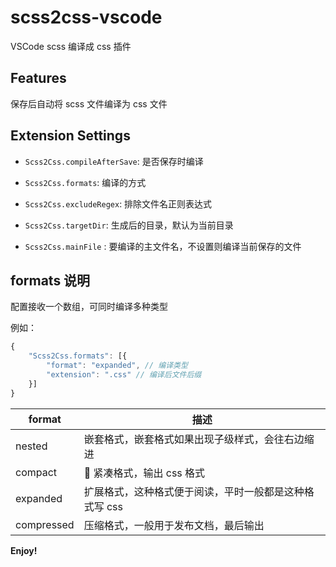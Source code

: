 # scss2css-vscode

VSCode scss 编译成 css 插件

## Features

保存后自动将 scss 文件编译为 css 文件

## Extension Settings

-   `Scss2Css.compileAfterSave`: 是否保存时编译
-   `Scss2Css.formats`: 编译的方式

-   `Scss2Css.excludeRegex`: 排除文件名正则表达式
-   `Scss2Css.targetDir`: 生成后的目录，默认为当前目录
-   `Scss2Css.mainFile` : 要编译的主文件名，不设置则编译当前保存的文件

## formats 说明

配置接收一个数组，可同时编译多种类型

例如：

```js
{
    "Scss2Css.formats": [{
        "format": "expanded", // 编译类型
        "extension": ".css" // 编译后文件后缀
    }]
}
```

| format     | 描述                                                   |
| ---------- | ------------------------------------------------------ |
| nested     | 嵌套格式，嵌套格式如果出现子级样式，会往右边缩进       |
| compact    |  紧凑格式，输出 css 格式                               |
| expanded   | 扩展格式，这种格式便于阅读，平时一般都是这种格式写 css |
| compressed | 压缩格式，一般用于发布文档，最后输出                   |

**Enjoy!**

